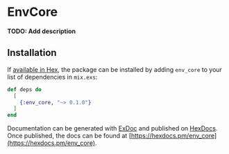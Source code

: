 # EnvCore

**TODO: Add description**

## Installation

If [available in Hex](https://hex.pm/docs/publish), the package can be installed
by adding `env_core` to your list of dependencies in `mix.exs`:

```elixir
def deps do
  [
    {:env_core, "~> 0.1.0"}
  ]
end
```

Documentation can be generated with [ExDoc](https://github.com/elixir-lang/ex_doc)
and published on [HexDocs](https://hexdocs.pm). Once published, the docs can
be found at [https://hexdocs.pm/env_core](https://hexdocs.pm/env_core).

